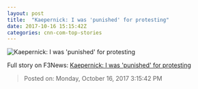 ```yaml
---
layout: post
title:  "Kaepernick: I was 'punished' for protesting"
date: 2017-10-16 15:15:42Z
categories: cnn-com-top-stories
---
```


![Kaepernick: I was 'punished' for protesting](http://i2.cdn.turner.com/money/dam/assets/171008175117-colin-kaepernick-780x439.jpg)




Full story on F3News: [Kaepernick: I was 'punished' for protesting](http://www.f3nws.com/n/FVCTSE)

> Posted on: Monday, October 16, 2017 3:15:42 PM
